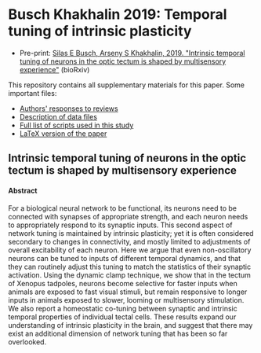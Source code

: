 Busch Khakhalin 2019: Temporal tuning of intrinsic plasticity
==================

* Pre-print: [Silas E Busch, Arseny S Khakhalin, 2019. "Intrinsic temporal tuning of neurons in the optic tectum is shaped by multisensory experience"](https://www.biorxiv.org/content/10.1101/540898v2) (bioRxiv)
 
This repository contains all supplementary materials for this paper. Some important files:

* [Authors' responses to reviews](reviews%20and%20responses.md)
* [Description of data files](Data_key.md)
* [Full list of scripts used in this study](Workflow.md)
* [LaTeX version of the paper](main.tex)

## Intrinsic temporal tuning of neurons in the optic tectum is shaped by multisensory experience

#### Abstract

For a biological neural network to be functional, its neurons need to be connected with synapses of appropriate strength, and each neuron needs to appropriately respond to its synaptic inputs. This second aspect of network tuning is maintained by intrinsic plasticity; yet it is often considered secondary to changes in connectivity, and mostly limited to adjustments of overall excitability of each neuron. Here we argue that even non-oscillatory neurons can be tuned to inputs of different temporal dynamics, and that they can routinely adjust this tuning to match the statistics of their synaptic activation. Using the dynamic clamp technique, we show that in the tectum of Xenopus tadpoles, neurons become selective for faster inputs when animals are exposed to fast visual stimuli, but remain responsive to longer inputs in animals exposed to slower, looming or multisensory stimulation. We also report a homeostatic co-tuning between synaptic and intrinsic temporal properties of individual tectal cells. These results expand our understanding of intrinsic plasticity in the brain, and suggest that there may exist an additional dimension of network tuning that has been so far overlooked.
